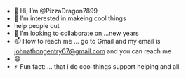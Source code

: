 - 👋 Hi, I’m @PizzaDragon7899
- 👀 I’m interested in makeing cool things
- help people out
- 💞️ I’m looking to collaborate on ...new years
- 📫 How to reach me ... go to Gmail and my email is johnathongentry67@gmail.com and you can reach me
- 😄 
- ⚡ Fun fact: ... that i do cool things support helping and all 

<!---
PizzaDragon7899/PizzaDragon7899 is a ✨ special ✨ repository because its `README.md` (this file) appears on your GitHub profile.
You can click the Preview link to take a look at your changes.
--->
